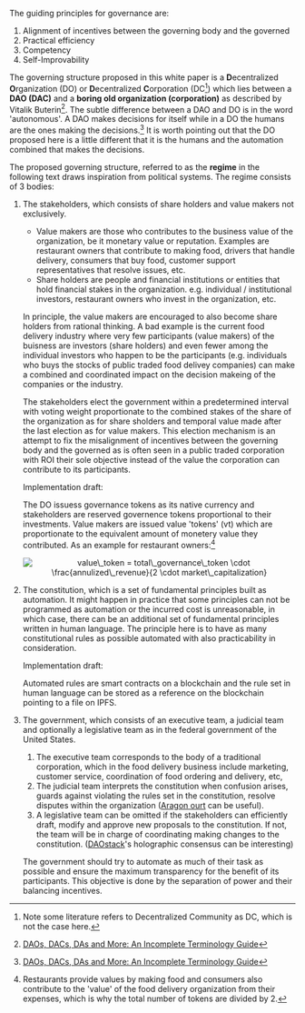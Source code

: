 The guiding principles for governance are:

1. Alignment of incentives between the governing body and the governed
2. Practical efficiency
3. Competency
4. Self-Improvability

The governing structure proposed in this white paper is a **D**ecentralized **O**rganization (DO) or **D**ecentralized **C**orporation (DC[^1]) which lies between a **DAO (DAC)** and a **boring old organization (corporation)** as described by Vitalik Buterin[^2]. The subtle difference between a DAO and DO is in the word 'autonomous'. A DAO makes decisions for itself while in a DO the humans are the ones making the decisions.[^2] It is worth pointing out that the DO proposed here is a little different that it is the humans and the automation combined that makes the decisions.

The proposed governing structure, referred to as the **regime** in the following text draws inspiration from political systems. The regime consists of 3 bodies:

1. The stakeholders, which consists of share holders and value makers not exclusively. 
   - Value makers are those who contributes to the business value of the organization, be it monetary value or reputation. Examples are restaurant owners that contribute to making food, drivers that handle delivery, consumers that buy food, customer support representatives that resolve issues, etc. 
   - Share holders are people and financial institutions or entities that hold financial stakes in the organization. e.g. individual / institutional investors, restaurant owners who invest in the organization, etc.
  
    In principle, the value makers are encouraged to also become share holders from rational thinking. A bad example is the current food delivery industry where very few participants (value makers) of the buisness are investors (share holders) and even fewer among the individual investors who happen to be the participants (e.g. individuals who buys the stocks of public traded food delivey companies) can make a combined and coordinated impact on the decision makeing of the companies or the industry.

    The stakeholders elect the government within a predetermined interval with voting weight proportionate to the combined stakes of the share of the organization as for share sholders and temporal value made after the last election as for value makers. This election mechanism is an attempt to fix the misalignment of incentives between the governing body and the governed as is often seen in a public traded corporation with ROI their sole objective instead of the value the corporation can contribute to its participants.

    Implementation draft: 

    The DO issuess governance tokens as its native currency and stakeholders are reserved governence tokens proportional to their investments. Value makers are issued value 'tokens' (vt) which are proportionate to the equivalent amount of monetery value they contributed. As an example for restaurant owners:[^3]

    <p align="center">
    <img src="https://latex.codecogs.com/svg.image?value\_token&space;=&space;total\_governance\_token&space;\cdot&space;\frac{annulized\_revenue}{2&space;\cdot&space;market\_capitalization}" title="value\_token = total\_governance\_token \cdot \frac{annulized\_revenue}{2 \cdot market\_capitalization}" />
    </p>

2. The constitution, which is a set of fundamental principles built as automation. It might happen in practice that some principles can not be programmed as automation or the incurred cost is unreasonable, in which case, there can be an additional set of fundamental principles written in human language. The principle here is to have as many constitutional rules as possible automated with also practicability in consideration.

    Implementation draft:

    Automated rules are smart contracts on a blockchain and the rule set in human language can be stored as a reference on the blockchain pointing to a file on IPFS.

1. The government, which consists of an executive team, a judicial team and optionally a legislative team as in the federal government of the United States.
   1. The executive team corresponds to the body of a traditional corporation, which in the food delivery business include marketing, customer service, coordination of food ordering and delivery, etc, 
   2. The judicial team interprets the constitution when confusion arises, guards against violating the rules set in the constitution, resolve disputes within the organization ([Aragon ourt](https://aragon.org/aragon-court) can be useful).
   3. A legislative team can be omitted if the stakeholders can efficiently draft, modify and approve new proposals to the constitution. If not, the team will be in charge of coordinating making changes to the constitution. ([DAOstack](https://daostack.io/)'s holographic consensus can be interesting)

    The government should try to automate as much of their task as possible and ensure the maximum transparency for the benefit of its participants. This objective is done by the separation of power and their balancing incentives.

[^1]: Note some literature refers to Decentralized Community as DC, which is not the case here.

[^2]: [DAOs, DACs, DAs and More: An Incomplete Terminology Guide](https://blog.ethereum.org/2014/05/06/daos-dacs-das-and-more-an-incomplete-terminology-guide/)

[^3]: Restaurants provide values by making food and consumers also contribute to the 'value' of the food delivery organization from their expenses, which is why the total number of tokens are divided by 2.
